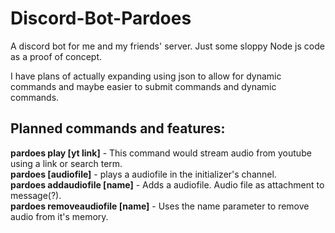 # Discord-Bot-Pardoes
A discord bot for me and my friends' server. Just some sloppy Node js code as a proof of concept. 

I have plans of actually expanding using json to allow for dynamic commands and maybe easier to submit commands and dynamic commands.

<h2>Planned commands and features:</h2>

<b>pardoes play [yt link]</b> - This command would stream audio from youtube using a link or search term.<br>
<b>pardoes [audiofile]</b> - plays a audiofile in the initializer's channel.<br>
<b>pardoes addaudiofile [name]</b> - Adds a audiofile. Audio file as attachment to message(?).<br>
<b>pardoes removeaudiofile [name]</b> - Uses the name parameter to remove audio from it's memory.<br>
